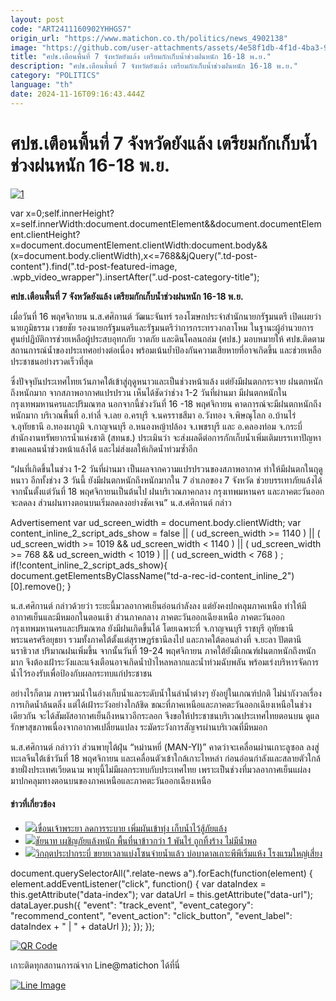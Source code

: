 ```yaml
---
layout: post
code: "ART2411160902YHHGS7"
origin_url: "https://www.matichon.co.th/politics/news_4902138"
image: "https://github.com/user-attachments/assets/4e58f1db-4f1d-4ba3-9367-82c9a8b83836"
title: "ศปช.เตือนพื้นที่ 7 จังหวัดยังแล้ง เตรียมกักเก็บน้ำช่วงฝนหนัก 16-18 พ.ย."
description: "ศปช.เตือนพื้นที่ 7 จังหวัดยังแล้ง เตรียมกักเก็บน้ำช่วงฝนหนัก 16-18 พ.ย."
category: "POLITICS"
language: "th"
date: 2024-11-16T09:16:43.444Z
---
```


# ศปช.เตือนพื้นที่ 7 จังหวัดยังแล้ง เตรียมกักเก็บน้ำช่วงฝนหนัก 16-18 พ.ย.

[![](https://www.matichon.co.th/wp-content/uploads/2024/11/1-195.jpg "1")](https://www.matichon.co.th/wp-content/uploads/2024/11/1-195.jpg)

var x=0;self.innerHeight?x=self.innerWidth:document.documentElement&&document.documentElement.clientHeight?x=document.documentElement.clientWidth:document.body&&(x=document.body.clientWidth),x<=768&&jQuery(".td-post-content").find(".td-post-featured-image, .wpb\_video\_wrapper").insertAfter(".ud-post-category-title");

**ศปช.เตือนพื้นที่ 7 จังหวัดยังแล้ง เตรียมกักเก็บน้ำช่วงฝนหนัก 16-18 พ.ย.**

เมื่อวันที่ 16 พฤศจิกายน น.ส.ศศิกานต์ วัฒนะจันทร์ รองโฆษกประจำสำนักนายกรัฐมนตรี เปิดเผยว่า นายภูมิธรรม เวชยชัย รองนายกรัฐมนตรีและรัฐมนตรีว่าการกระทรวงกลาโหม ในฐานะผู้อำนวยการศูนย์ปฏิบัติการช่วยเหลือผู้ประสบอุทกภัย วาตภัย และดินโคลนถล่ม (ศปช.) มอบหมายให้ ศปช.ติดตามสถานการณ์น้ำของประเทศอย่างต่อเนื่อง พร้อมเน้นย้ำป้องกันความเสียหายที่อาจเกิดขึ้น และช่วยเหลือประชาชนอย่างรวดเร็วที่สุด

ซึ่งปัจจุบันประเทศไทยเว้นภาคใต้เข้าสู่ฤดูหนาวและเป็นช่วงหน้าแล้ง แต่ยังมีฝนตกกระจาย ฝนตกหนักถึงหนักมาก จากสภาพอากาศแปรปรวน เห็นได้ชัดว่าช่วง 1-2 วันที่ผ่านมา มีฝนตกหนักในกรุงเทพมหานครและปริมณฑล นอกจากนี้ช่วงวันที่ 16 -18 พฤศจิกายน คาดการณ์จะมีฝนตกหนักถึงหนักมาก บริเวณพื้นที่ อ.ท่าลี่ จ.เลย อ.ครบุรี จ.นครราชสีมา อ.วังทอง จ.พิษณุโลก อ.บ้านไร่ จ.อุทัยธานี อ.ทองผาภูมิ จ.กาญจนบุรี อ.หนองหญ้าปล้อง จ.เพชรบุรี และ อ.คลองท่อม จ.กระบี่ สำนักงานทรัพยากรน้ำแห่งชาติ (สทนช.) ประเมินว่า จะส่งผลดีต่อการกักเก็บน้ำเพิ่มเติมบรรเทาปัญหาขาดแคลนน้ำช่วงหน้าแล้งได้ และไม่ส่งผลให้เกิดน้ำท่วมซ้ำอีก

“ฝนที่เกิดขึ้นในช่วง 1-2 วันที่ผ่านมา เป็นผลจากความแปรปรวนของสภาพอากาศ ทำให้มีฝนตกในฤดูหนาว อีกทั้งช่วง 3 วันนี้ ยังมีฝนตกหนักถึงหนักมากใน 7 อำเภอของ 7 จังหวัด ช่วยบรรเทาภัยแล้งได้ จากนั้นตั้งแต่วันที่ 18 พฤศจิกายนเป็นต้นไป ฝนบริเวณภาคกลาง กรุงเทพมหานคร และภาคตะวันออกจะลดลง ส่วนฝนทางตอนบนเริ่มลดลงอย่างชัดเจน” น.ส.ศศิกานต์ กล่าว

Advertisement var ud\_screen\_width = document.body.clientWidth; var content\_inline\_2\_script\_ads\_show = false || ( ud\_screen\_width >= 1140 ) || ( ud\_screen\_width >= 1019 && ud\_screen\_width < 1140 ) || ( ud\_screen\_width >= 768 && ud\_screen\_width < 1019 ) || ( ud\_screen\_width < 768 ) ; if(!content\_inline\_2\_script\_ads\_show){ document.getElementsByClassName("td-a-rec-id-content\_inline\_2")\[0\].remove(); }

น.ส.ศศิกานต์ กล่าวด้วยว่า ระยะนี้มวลอากาศเย็นอ่อนกำลังลง แต่ยังคงปกคลุมภาคเหนือ ทำให้มีอากาศเย็นและมีหมอกในตอนเช้า ส่วนภาคกลาง ภาคตะวันออกเฉียงเหนือ ภาคตะวันออก กรุงเทพมหานครและปริมณฑล ยังมีฝนเกิดขึ้นได้ โดยเฉพาะที่ จ.กาญจนบุรี ราชบุรี อุทัยธานี พระนครศรีอยุธยา รวมทั้งภาคใต้ตั้งแต่สุราษฏร์ธานีลงไป และภาคใต้ตอนล่างที่ จ.ยะลา ปัตตานี นราธิวาส ปริมาณฝนเพิ่มขึ้น จากนั้นวันที่ 19-24 พฤศจิกายน ภาคใต้ยังมีเกณฑ์ฝนตกหนักถึงหนักมาก จึงต้องเฝ้าระวังและแจ้งเตือนอาจเกิดน้ำป่าไหลหลากและน้ำท่วมฉับพลัน พร้อมเร่งบริหารจัดการน้ำไว้รองรับเพื่อป้องกับผลกระทบแก่ประชาชน

อย่างไรก็ตาม ภาพรวมน้ำในอ่างเก็บน้ำและระดับน้ำในลำน้ำต่างๆ ยังอยู่ในเกณฑ์ปกติ ไม่น่ากังวลเรื่องการเกิดน้ำล้นตลิ่ง แต่ได้เฝ้าระวังอย่างใกล้ชิด ขณะที่ภาคเหนือและภาคตะวันออกเฉียงเหนือในช่วงเดียวกัน จะได้สัมผัสอากาศเย็นถึงหนาวอีกระลอก จึงขอให้ประชาชนบริเวณประเทศไทยตอนบน ดูแลรักษาสุขภาพเนื่องจากอากาศเปลี่ยนแปลง ระมัดระวังการสัญจรผ่านบริเวณที่มีหมอก

น.ส.ศศิกานต์ กล่าวว่า ส่วนพายุไต้ฝุ่น “หม่านหยี่ (MAN-YI)” คาดว่าจะเคลื่อนผ่านเกาะลูซอล ลงสู่ทะเลจีนใต้เช้าวันที่ 18 พฤศจิกายน และเคลื่อนตัวเข้าใกล้เกาะไหหลำ ก่อนอ่อนกำลังและสลายตัวใกล้ชายฝั่งประเทศเวียดนาม พายุนี้ไม่มีผลกระทบกับประเทศไทย เพราะเป็นช่วงที่มวลอากาศเย็นแผ่ลงมาปกคลุมทางตอนบนของภาคเหนือและภาคตะวันออกเฉียงเหนือ

#### ข่าวที่เกี่ยวข้อง

*   [![](https://www.matichon.co.th/wp-content/uploads/2024/10/728-343.jpg)เขื่อนเจ้าพระยา ลดการระบาย เพิ่มผันเข้าทุ่ง เก็บน้ำไว้สู้ภัยแล้ง](https://www.matichon.co.th/region/news_4875234)
*   [![](https://www.matichon.co.th/wp-content/uploads/2024/05/78799774644.jpg)ชัยนาท เผชิญภัยแล้งหนัก พื้นที่นาข้าวกว่า 1 พันไร่ ถูกทิ้งร้าง ไม่มีน้ำพอ](https://www.matichon.co.th/region/news_4571406)
*   [![](https://www.matichon.co.th/wp-content/uploads/2024/05/น้ำประปาเกาะพีพี.jpg)วิกฤตประปากระบี่ ขยายเวลาแบ่งโซนจ่ายน้ำแล้ว บ่อบาดาลเกาะพีพีเริ่มแห้ง โรงแรมใหญ่เสี่ยง](https://www.matichon.co.th/region/news_4561308)

document.querySelectorAll(".relate-news a").forEach(function(element) { element.addEventListener("click", function() { var dataIndex = this.getAttribute("data-index"); var dataUrl = this.getAttribute("data-url"); dataLayer.push({ "event": "track\_event", "event\_category": "recommend\_content", "event\_action": "click\_button", "event\_label": dataIndex + " | " + dataUrl }); }); });

[![QR Code](https://www.matichon.co.th/wp-content/uploads/2023/07/wob1371z.jpg)](https://lin.ee/ht0nDxX)

เกาะติดทุกสถานการณ์จาก Line@matichon ได้ที่นี่

[![Line Image](https://www.matichon.co.th/wp-content/uploads/2023/07/th.png)](https://lin.ee/ht0nDxX)